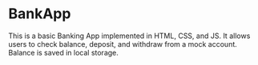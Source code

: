 # BankApp
This is a basic Banking App implemented in HTML, CSS, and JS. It allows users to check balance, deposit, and withdraw from a mock account. Balance is saved in local storage.
